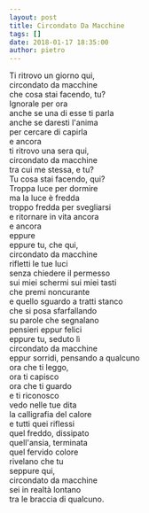 ```yaml
---
layout: post
title: Circondato Da Macchine
tags: []
date: 2018-01-17 18:35:00
author: pietro
---
```

Ti ritrovo un giorno qui,<br/>circondato da macchine<br/>che cosa stai facendo, tu?<br/>Ignorale per ora<br/>anche se una di esse ti parla<br/>anche se daresti l'anima<br/>per cercare di capirla<br/>e ancora<br/>ti ritrovo una sera qui,<br/>circondato da macchine<br/>tra cui me stessa, e tu?<br/>Tu cosa stai facendo, qui?<br/>Troppa luce per dormire<br/>ma la luce è fredda<br/>troppo fredda per svegliarsi<br/>e ritornare in vita ancora<br/>e ancora<br/>eppure<br/>eppure tu, che qui,<br/>circondato da macchine<br/>rifletti le tue luci<br/>senza chiedere il permesso<br/>sui miei schermi sui miei tasti<br/>che premi noncurante<br/>e quello sguardo a tratti stanco<br/>che si posa sfarfallando<br/>su parole che segnalano<br/>pensieri eppur felici<br/>eppure tu, seduto lì<br/>circondato da macchine<br/>eppur sorridi, pensando a qualcuno<br/>ora che ti leggo,<br/>ora ti capisco<br/>ora che ti guardo<br/>e ti riconosco<br/>vedo nelle tue dita<br/>la calligrafia del calore<br/>e tutti quei riflessi<br/>quel freddo, dissipato<br/>quell'ansia, terminata<br/>quel fervido colore<br/>rivelano che tu<br/>seppure qui,<br/>circondato da macchine<br/>sei in realtà lontano<br/>tra le braccia di qualcuno.
